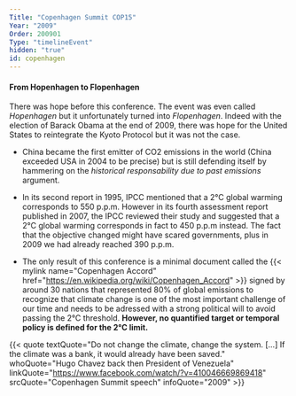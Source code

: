 ```yaml
---
Title: "Copenhagen Summit COP15"
Year: "2009"
Order: 200901
Type: "timelineEvent"
hidden: "true"
id: copenhagen
---
```


#### From Hopenhagen to Flopenhagen

There was hope before this conference. The event was even called _Hopenhagen_ but it unfortunately turned into _Flopenhagen_. Indeed with the election of Barack Obama at the end of 2009, there was hope for the United States to reintegrate the Kyoto Protocol but it was not the case.

*   China became the first emitter of CO2 emissions in the world (China exceeded USA in 2004 to be precise) but is still defending itself by hammering on the _historical responsability due to past emissions_ argument.
    
*   In its second report in 1995, IPCC mentioned that a 2°C global warming corresponds to 550 p.p.m. However in its fourth assessment report published in 2007, the IPCC reviewed their study and suggested that a 2°C global warming corresponds in fact to 450 p.p.m instead. The fact that the objective changed might have scared governments, plus in 2009 we had already reached 390 p.p.m.
    
*   The only result of this conference is a minimal document called the {{< mylink name="Copenhagen Accord" href="https://en.wikipedia.org/wiki/Copenhagen_Accord" >}} signed by around 30 nations that represented 80% of global emissions to recognize that climate change is one of the most important challenge of our time and needs to be adressed with a strong political will to avoid passing the 2°C threshold. **However, no quantified target or temporal policy is defined for the 2°C limit.**

{{< quote textQuote="Do not change the climate, change the system. [...] If the climate was a bank, it would already have been saved." whoQuote="Hugo Chavez back then President of Venezuela" linkQuote="https://www.facebook.com/watch/?v=410046669869418" srcQuote="Copenhagen Summit speech" infoQuote="2009" >}}